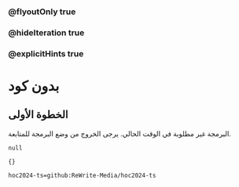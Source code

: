### @flyoutOnly true
### @hideIteration true
### @explicitHints true

# بدون كود

## الخطوة الأولى
البرمجة غير مطلوبة في الوقت الحالي. يرجى الخروج من وضع البرمجة للمتابعة.

```ghost
null
```
```template
{}
```


```package
hoc2024-ts=github:ReWrite-Media/hoc2024-ts
```